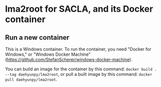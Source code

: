 # lma2root for SACLA, and its Docker container
## Run a new container
This is a Windows container. To run the container, you need
"Docker for Windows," or "Windows Docker Machine"
(https://github.com/StefanScherer/windows-docker-machine).

You can build an image for the container by this command:
`docker build . --tag daehyunpy/lma2root`, or pull a built image
by this command: `docker pull daehyunpy/lma2root`.
